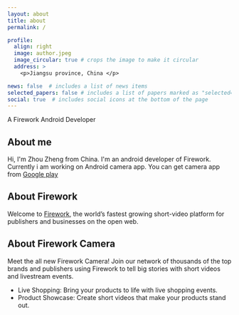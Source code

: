 ```yaml
---
layout: about
title: about
permalink: /

profile:
  align: right
  image: author.jpeg
  image_circular: true # crops the image to make it circular
  address: >
    <p>Jiangsu province, China </p>

news: false  # includes a list of news items
selected_papers: false # includes a list of papers marked as "selected={true}"
social: true  # includes social icons at the bottom of the page
---
```

A Firework Android Developer

## About me
Hi, I'm Zhou Zheng from China. I'm an android developer of Firework. Currently i am working on Android camera app.
You can get camera app from [Google play](https://play.google.com/store/apps/details?id=com.loopnow.camera)
## About Firework

Welcome to [Firework](https://firework.com/), the world’s fastest growing short-video platform for publishers and businesses on the open web.

## About Firework Camera
Meet the all new Firework Camera! Join our network of thousands of the top brands and publishers using Firework to tell big stories with short videos and livestream events.
<ul>
<li>Live Shopping: Bring your products to life with live shopping events.</li>
<li>Product Showcase: Create short videos that make your products stand out.</li>
</ul>